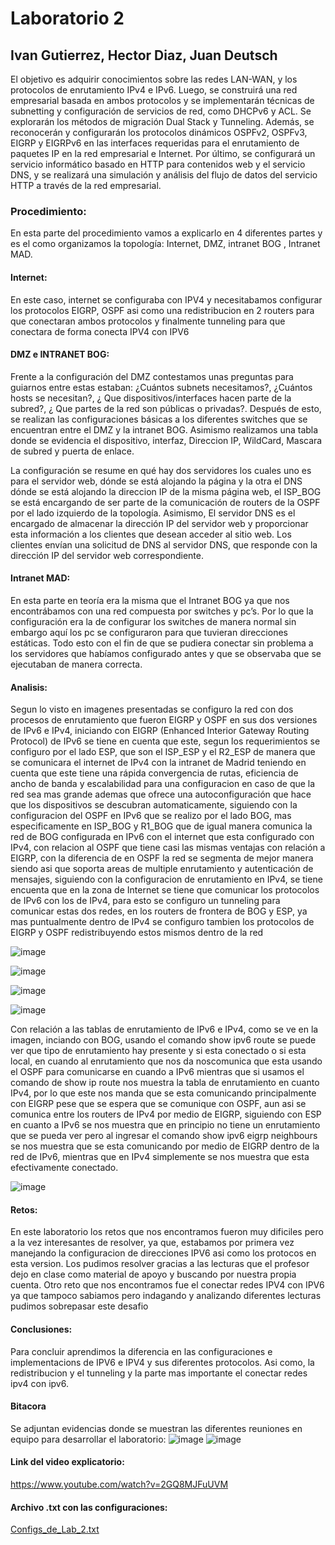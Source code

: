 # Laboratorio 2
## Ivan Gutierrez, Hector Diaz, Juan Deutsch
El objetivo es adquirir conocimientos sobre las redes LAN-WAN, y los protocolos de enrutamiento IPv4 e IPv6. Luego, se construirá una red empresarial basada en ambos protocolos y se implementarán técnicas de subnetting y configuración de servicios de red, como DHCPv6 y ACL. Se explorarán los métodos de migración Dual Stack y Tunneling. Además, se reconocerán y configurarán los protocolos dinámicos OSPFv2, OSPFv3, EIGRP y EIGRPv6 en las interfaces requeridas para el enrutamiento de paquetes IP en la red empresarial e Internet. Por último, se configurará un servicio informático basado en HTTP para contenidos web y el servicio DNS, y se realizará una simulación y análisis del flujo de datos del servicio HTTP a través de la red empresarial.

### Procedimiento:
En esta parte del procedimiento vamos a explicarlo en 4 diferentes partes y es el como organizamos la topología: Internet, DMZ, intranet BOG , Intranet MAD.

#### Internet:
En este caso, internet se configuraba con IPV4 y necesitabamos configurar los protocolos EIGRP, OSPF asi como una redistribucion en 2 routers para que conectaran ambos protocolos y finalmente tunneling para que conectara de forma conecta IPV4 con IPV6



#### DMZ e INTRANET BOG:
Frente a la configuración del DMZ contestamos unas preguntas para guiarnos entre estas estaban: ¿Cuántos subnets necesitamos?, ¿Cuántos hosts se necesitan?, ¿ Que dispositivos/interfaces hacen parte de la subred?, ¿ Que partes de la red son públicas o privadas?. Después de esto, se realizan las configuraciones básicas a los diferentes switches que se encuentran entre el DMZ y la intranet BOG. Asimismo realizamos una tabla donde se evidencia el dispositivo, interfaz, Direccion IP, WildCard, Mascara de subred y puerta de enlace.



La configuración se resume en qué hay dos servidores los cuales uno es para el servidor web, dónde se está alojando la página y la otra el DNS dónde se está alojando la direccion IP de la misma página web, el ISP_BOG se está encargando de ser parte de la comunicación de routers de la OSPF por el lado izquierdo de la topología. Asimismo, El servidor DNS es el encargado de almacenar la dirección IP del servidor web y proporcionar esta información a los clientes que desean acceder al sitio web. Los clientes envían una solicitud de DNS al servidor DNS, que responde con la dirección IP del servidor web correspondiente.



#### Intranet MAD:
En esta parte en teoría era la misma que el Intranet BOG ya que nos encontrábamos con una red compuesta por switches y pc’s. Por lo que la configuración era la de configurar los switches de manera normal sin embargo aquí los pc se configuraron para que tuvieran direcciones estáticas. Todo esto con el fin de que se pudiera conectar sin problema a los servidores que habíamos configurado antes y que se observaba que se ejecutaban de manera correcta.



#### Analisis:

Segun lo visto en imagenes presentadas se configuro la red con dos procesos de enrutamiento que fueron EIGRP y OSPF en sus dos versiones de IPv6 e IPv4, iniciando con EIGRP (Enhanced Interior Gateway Routing Protocol) de IPv6 se tiene en cuenta que este, segun los requerimientos se configuro por el lado ESP, que son el ISP_ESP y el R2_ESP de manera que se comunicara el internet de IPv4 con la intranet de Madrid teniendo en cuenta que este tiene una rápida convergencia de rutas, eficiencia de ancho de banda y escalabilidad para una configuracion en caso de que la red sea mas grande ademas que ofrece una autoconfiguración que hace que los dispositivos se descubran automaticamente, siguiendo con la configuracion del OSPF en IPv6 que se realizo por el lado BOG, mas especificamente en ISP_BOG y R1_BOG que de igual manera comunica la red de BOG configurada en IPv6 con el internet que esta configurado con IPv4, con relacion al OSPF que tiene casi las mismas ventajas con relación a EIGRP, con la diferencia de en OSPF la red se segmenta de mejor manera siendo asi que soporta areas de multiple enrutamiento y autenticación de mensajes, siguiendo con la configuracion de enrutamiento en IPv4, se tiene encuenta que en la zona de Internet se tiene que comunicar los protocolos de IPv6 con los de IPv4, para esto se configuro un tunneling para comunicar estas dos redes, en los routers de frontera de BOG y ESP, ya mas puntualmente dentro de IPv4 se configuro tambien los protocolos de EIGRP y OSPF redistribuyendo estos mismos dentro de la red

![image](https://user-images.githubusercontent.com/93561095/229905103-e0fb2c25-173a-479d-beca-b8aa0b84c5f7.png)

![image](https://user-images.githubusercontent.com/93561095/229905157-e22f8a95-a80c-4125-b012-2fc3497a32cf.png)

![image](https://user-images.githubusercontent.com/93561095/229905175-e96a0e7c-71dd-4e66-bd6f-b6181c148ffe.png)

![image](https://user-images.githubusercontent.com/93561095/229905207-a9188b67-269d-43f2-88ba-890552f59771.png)



Con relación a las tablas de enrutamiento de IPv6 e IPv4, como se ve en la imagen, inciando con BOG, usando el comando show ipv6 route se puede ver que tipo de enrutamiento hay presente y si esta conectado o si esta local, en cuando al enrutamiento que nos da noscomunica que esta usando el OSPF para comunicarse en cuando a IPv6 mientras que si usamos el comando de show ip route nos muestra la tabla de enrutamiento en cuanto IPv4, por lo que este nos manda que se esta comunicando principalmente con EIGRP pese que se espera que se comunique con OSPF, aun asi se comunica entre los routers de IPv4 por medio de EIGRP, siguiendo con ESP en cuanto a IPv6 se nos muestra que en principio no tiene un enrutamiento que se pueda ver pero al ingresar el comando show ipv6 eigrp neighbours se nos muestra que se esta comunicando por medio de EIGRP dentro de la red de IPv6, mientras que en IPv4 simplemente se nos muestra que esta efectivamente conectado.

![image](https://user-images.githubusercontent.com/93561095/229905223-76ead1d1-7ed2-4092-8036-c6e3208d1aac.png)



#### Retos:
En este laboratorio los retos que nos encontramos fueron muy dificiles pero a la vez interesantes de resolver, ya que, estabamos por primera vez manejando la configuracion de direcciones IPV6 asi como los protocos en esta version. Los pudimos resolver gracias a las lecturas que el profesor dejo en clase como material de apoyo y buscando por nuestra propia cuenta. Otro reto que nos encontramos fue el conectar redes IPV4 con IPV6 ya que tampoco sabiamos pero indagando y analizando diferentes lecturas pudimos sobrepasar este desafio

#### Conclusiones:
Para concluir aprendimos la diferencia en las configuraciones e implementacions de IPV6 e IPV4 y sus diferentes protocolos. Asi como, la redistribucion y el tunneling y la parte mas importante el conectar redes ipv4 con ipv6.

#### Bitacora
Se adjuntan evidencias donde se muestran las diferentes reuniones en equipo para desarrollar el laboratorio:
![image](https://user-images.githubusercontent.com/93561095/229905509-b05694b7-51a2-4815-84f8-9cd98ee9a269.png)
![image](https://user-images.githubusercontent.com/93561095/229905582-3d1dd659-d5ec-48c6-870e-73cfc27b7f05.png)

#### Link del video explicatorio:
https://www.youtube.com/watch?v=2GQ8MJFuUVM

#### Archivo .txt con las configuraciones:
[Configs_de_Lab_2.txt](https://github.com/Hdiaz0224/Lab2/files/11152537/Configs_de_Lab_2.txt)
